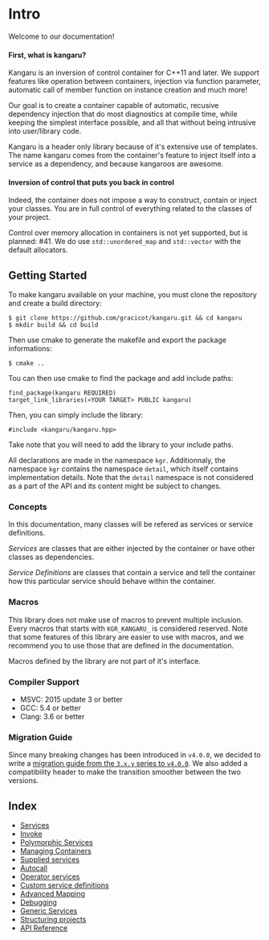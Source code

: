 Intro
=====

Welcome to our documentation!

#### First, what is kangaru?

Kangaru is an inversion of control container for C++11 and later. We support features like operation between containers,
injection via function parameter, automatic call of member function on instance creation and much more!

Our goal is to create a container capable of automatic, recusive dependency injection that do most diagnostics at compile time,
while keeping the simplest interface possible, and all that without being intrusive into user/library code.

Kangaru is a header only library because of it's extensive use of templates.
The name kangaru comes from the container's feature to inject itself into a service as a dependency, and because kangaroos are awesome.

#### Inversion of control that puts you back in control

Indeed, the container does not impose a way to construct, contain or inject your classes. You are in full control of everything related to the classes of your project.

Control over memory allocation in containers is not yet supported, but is planned: #41. We do use `std::unordered_map` and `std::vector` with the default allocators.

Getting Started
---------------

To make kangaru available on your machine, you must clone the repository and create a build directory:

    $ git clone https://github.com/gracicot/kangaru.git && cd kangaru
    $ mkdir build && cd build

Then use cmake to generate the makefile and export the package informations:

    $ cmake ..

Tou can then use cmake to find the package and add include paths: 

    find_package(kangaru REQUIRED)
    target_link_libraries(<YOUR TARGET> PUBLIC kangaru)

Then, you can simply include the library:

    #include <kangaru/kangaru.hpp>

Take note that you will need to add the library to your include paths.

All declarations are made in the namespace `kgr`. Additionnaly, the namespace `kgr` contains the namespace `detail`, which itself contains implementation details.
Note that the `detail` namespace is not considered as a part of the API and its content might be subject to changes.

### Concepts

In this documentation, many classes will be refered as services or service definitions.

_Services_ are classes that are either injected by the container or have other classes as dependencies.

_Service Definitions_ are classes that contain a service and tell the container how this particular service should behave within the container.

### Macros

This library does not make use of macros to prevent multiple inclusion.
Every macros that starts with `KGR_KANGARU_` is considered reserved.
Note that some features of this library are easier to use with macros, and we recommend you to use those that are defined in the documentation.

Macros defined by the library are not part of it's interface.

### Compiler Support

 - MSVC: 2015 update 3 or better
 - GCC: 5.4 or better
 - Clang: 3.6 or better

### Migration Guide

Since many breaking changes has been introduced in `v4.0.0`, we decided to write a [migration guide from the `3.x.y` series to `v4.0.0`](migration_guide_3xy.md).
We also added a compatibility header to make the transition smoother between the two versions.

Index
-----
 * [Services](section01_services.md)
 * [Invoke](section02_invoke.md)
 * [Polymorphic Services](section03_polymorphic.md)
 * [Managing Containers](section04_container.md)
 * [Supplied services](section05_supplied.md)
 * [Autocall](section06_autocall.md)
 * [Operator services](section07_operator.md)
 * [Custom service definitions](section08_definitions.md)
 * [Advanced Mapping](section09_mapping.md)
 * [Debugging](section10_debug.md)
 * [Generic Services](section11_generic.md)
 * [Structuring projects](section12_structure.md)
 * [API Reference](section13_api_reference.md)
